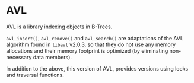 <!--
title: "AVL"
custom_edit_url: https://github.com/netdata/netdata/edit/master/src/libnetdata/avl/README.md
sidebar_label: "AVL"
learn_status: "Published"
learn_topic_type: "Tasks"
learn_rel_path: "Developers/libnetdata"
-->

# AVL

AVL is a library indexing objects in B-Trees.

`avl_insert()`, `avl_remove()` and `avl_search()` are adaptations
of the AVL algorithm found in `libavl` v2.0.3, so that they do not
use any memory allocations and their memory footprint is optimized
(by eliminating non-necessary data members).

In addition to the above, this version of AVL, provides versions using locks
and traversal functions.

